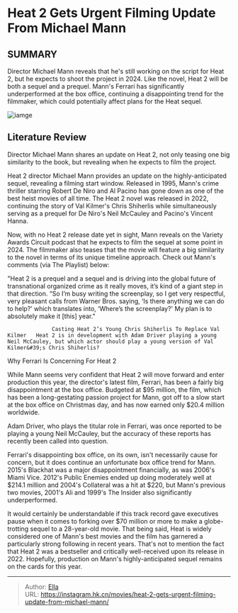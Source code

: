 # Heat 2 Gets Urgent Filming Update From Michael Mann


## SUMMARY 



  Director Michael Mann reveals that he&#39;s still working on the script for Heat 2, but he expects to shoot the project in 2024.   Like the novel, Heat 2 will be both a sequel and a prequel.   Mann&#39;s Ferrari has significantly underperformed at the box office, continuing a disappointing trend for the filmmaker, which could potentially affect plans for the Heat sequel.  

![iamge](https://static1.srcdn.com/wordpress/wp-content/uploads/2024/01/robert-de-niro-on-the-phone-as-neil-mccauley-in-heat-1.jpg)

## Literature Review

Director Michael Mann shares an update on Heat 2, not only teasing one big similarity to the book, but revealing when he expects to film the project.




Heat 2 director Michael Mann provides an update on the highly-anticipated sequel, revealing a filming start window. Released in 1995, Mann&#39;s crime thriller starring Robert De Niro and Al Pacino has gone down as one of the best heist movies of all time. The Heat 2 novel was released in 2022, continuing the story of Val Kilmer&#39;s Chris Shiherlis while simultaneously serving as a prequel for De Niro&#39;s Neil McCauley and Pacino&#39;s Vincent Hanna.




Now, with no Heat 2 release date yet in sight, Mann reveals on the Variety Awards Circuit podcast that he expects to film the sequel at some point in 2024. The filmmaker also teases that the movie will feature a big similarity to the novel in terms of its unique timeline approach. Check out Mann&#39;s comments (via The Playlist) below:


&#34;Heat 2 is a prequel and a sequel and is driving into the global future of transnational organized crime as it really moves, it’s kind of a giant step in that direction.
“So I’m busy writing the screenplay, so I get very respectful, very pleasant calls from Warner Bros. saying, ‘Is there anything we can do to help?’ which translates into, ‘Where’s the screenplay?&#39; My plan is to absolutely make it [this] year.&#34;


                  Casting Heat 2’s Young Chris Shiherlis To Replace Val Kilmer   Heat 2 is in development with Adam Driver playing a young Neil McCauley, but which actor should play a young version of Val Kilmer&#39;s Chris Shiherlis?   





 Why Ferrari Is Concerning For Heat 2 
          

While Mann seems very confident that Heat 2 will move forward and enter production this year, the director&#39;s latest film, Ferrari, has been a fairly big disappointment at the box office. Budgeted at $95 million, the film, which has been a long-gestating passion project for Mann, got off to a slow start at the box office on Christmas day, and has now earned only $20.4 million worldwide.



Adam Driver, who plays the titular role in Ferrari, was once reported to be playing a young Neil McCauley, but the accuracy of these reports has recently been called into question.




Ferrari&#39;s disappointing box office, on its own, isn&#39;t necessarily cause for concern, but it does continue an unfortunate box office trend for Mann. 2015&#39;s Blackhat was a major disappointment financially, as was 2006&#39;s Miami Vice. 2012&#39;s Public Enemies ended up doing moderately well at $214.1 million and 2004&#39;s Collateral was a hit at $220, but Mann&#39;s previous two movies, 2001&#39;s Ali and 1999&#39;s The Insider also significantly underperformed.




It would certainly be understandable if this track record gave executives pause when it comes to forking over $70 million or more to make a globe-trotting sequel to a 28-year-old movie. That being said, Heat is widely considered one of Mann&#39;s best movies and the film has garnered a particularly strong following in recent years. That&#39;s not to mention the fact that Heat 2 was a bestseller and critically well-received upon its release in 2022. Hopefully, production on Mann&#39;s highly-anticipated sequel remains on the cards for this year.



---

> Author: [Ella](https://instagram.hk.cn/)  
> URL: https://instagram.hk.cn/movies/heat-2-gets-urgent-filming-update-from-michael-mann/  

